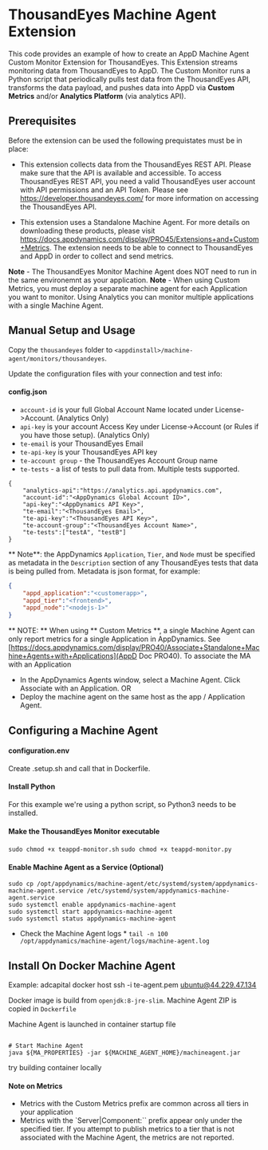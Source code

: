 # ThousandEyes Machine Agent Extension 

This code provides an example of how to create an AppD Machine Agent Custom Monitor Extension for ThousandEyes. This Extension streams monitoring data from ThousandEyes to AppD. The Custom Monitor runs a Python script that periodically pulls test data from the ThousandEyes API, transforms the data payload, and pushes data into AppD via **Custom Metrics** and/or **Analytics Platform** (via analytics API).

## Prerequisites
Before the extension can be used the following prequistates must be in place:

* This extension collects data from the ThousandEyes REST API. Please make sure that the API is available and accessible. To access ThousandEyes REST API, you need a valid ThousandEyes user account with API permissions and an API Token. Please see https://developer.thousandeyes.com/ for more information on accessing the ThousandEyes API.

* This extension uses a Standalone Machine Agent. For more details on downloading these products, please visit https://docs.appdynamics.com/display/PRO45/Extensions+and+Custom+Metrics. The extension needs to be able to connect to ThousandEyes and AppD in order to collect and send metrics. 
 
**Note** - The ThousandEyes Monitor Machine Agent does NOT need to run in the same environemnt as your application.
**Note** - When using Custom Metrics, you must deploy a separate machine agent for each Application you want to monitor. Using Analytics you can monitor multiple applications with a single Machine Agent.

## Manual Setup and Usage

Copy the `thousandeyes` folder to `<appdinstall>/machine-agent/monitors/thousandeyes`. 

Update the configuration files with your connection and test info:

#### config.json

* `account-id` is your full Global Account Name located under License->Account. (Analytics Only)
* `api-key` is your account Access Key under License->Account (or Rules if you have those setup). (Analytics Only)
* `te-email` is your ThousandEyes Email
* `te-api-key` is your ThousandEyes API key
* `te-account group` - the ThousandEyes Account Group name
* `te-tests` - a list of tests to pull data from. Multiple tests supported.

```
{
    "analytics-api":"https://analytics.api.appdynamics.com",
    "account-id":"<AppDynamics Global Account ID>", 
    "api-key":"<AppDynamics API Key>",
    "te-email":"<ThousandEyes Email>",
    "te-api-key":"<ThousandEyes API Key>",
    "te-account-group":"<ThousandEyes Account Name>",
    "te-tests":["testA", "testB"]
}
```

** Note**: the AppDynamics `Application`, `Tier`, and `Node` must be specified as metadata in the `Description` section of any ThousandEyes tests that data is being pulled from. Metadata is json format, for example:

```json
{ 
    "appd_application":"<customerapp>", 
    "appd_tier":"<frontend>", 
    "appd_node":"<nodejs-1>"
}
```

** NOTE: ** 
When using ** Custom Metrics **, a single Machine Agent can only report metrics for a single Application in AppDynamics. See [https://docs.appdynamics.com/display/PRO40/Associate+Standalone+Machine+Agents+with+Applications](AppD Doc PRO40). To associate the MA with an Application 
* In the AppDynamics Agents window, select a Machine Agent. Click Associate with an Application. OR
* Deploy the machine agent on the same host as the app / Application Agent.

## Configuring a Machine Agent
#### configuration.env

Create .setup.sh and call that in Dockerfile.

#### Install Python
For this example we're using a python script, so Python3 needs to be installed.

#### Make the ThousandEyes Monitor executable
`sudo chmod +x teappd-monitor.sh`
`sudo chmod +x teappd-monitor.py`

#### Enable Machine Agent as a Service (Optional)

```
sudo cp /opt/appdynamics/machine-agent/etc/systemd/system/appdynamics-machine-agent.service /etc/systemd/system/appdynamics-machine-agent.service
sudo systemctl enable appdynamics-machine-agent
sudo systemctl start appdynamics-machine-agent
sudo systemctl status appdynamics-machine-agent
```

* Check the Machine Agent logs *
`tail -n 100 /opt/appdynamics/machine-agent/logs/machine-agent.log`


## Install On Docker Machine Agent
Example: adcapital docker host
ssh -i te-agent.pem ubuntu@44.229.47.134

Docker image is build from `openjdk:8-jre-slim`.
Machine Agent ZIP is copied in `Dockerfile`

Machine Agent is launched in container startup file
```

# Start Machine Agent
java ${MA_PROPERTIES} -jar ${MACHINE_AGENT_HOME}/machineagent.jar
```

try building container locally




#### Note on Metrics

* Metrics with the Custom Metrics prefix are common across all tiers in your application
* Metrics with the `Server|Component:<tier-name-or-tier-id>`` prefix appear only under the specified tier. If you attempt to publish metrics to a tier that is not associated with the Machine Agent, the metrics are not reported.



